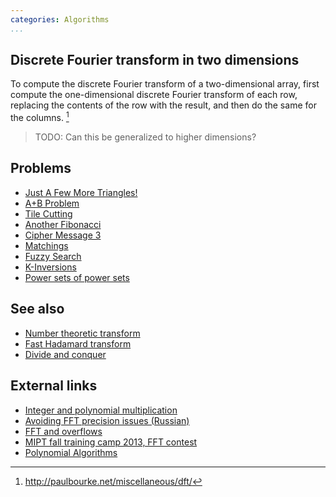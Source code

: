 ```yaml
---
categories: Algorithms
...
```


## Discrete Fourier transform in two dimensions
To compute the discrete Fourier transform of a two-dimensional array, first compute the one-dimensional discrete Fourier transform of each row, replacing the contents of the row with the result, and then do the same for the columns. [^1]

> TODO: Can this be generalized to higher dimensions?

## Problems
- [Just A Few More Triangles!](https://open.kattis.com/problems/moretriangles)
- [A+B Problem](https://open.kattis.com/problems/aplusb)
- [Tile Cutting](https://icpc.kattis.com/problems/tiles)
- [Another Fibonacci](https://www.codechef.com/JUNE15/problems/MOREFB)
- [Cipher Message 3](http://codeforces.com/gym/100285)
- [Matchings](https://open.kattis.com/problems/matchings)
- [Fuzzy Search](http://codeforces.com/contest/528/problem/D)
- [K-Inversions](https://open.kattis.com/problems/kinversions)
- [Power sets of power sets](https://projecteuler.net/problem=553)

## See also
- [Number theoretic transform]()
- [Fast Hadamard transform]()
- [Divide and conquer]()

## External links
- [Integer and polynomial multiplication](http://www.cs.princeton.edu/~wayne/kleinberg-tardos/pdf/05DivideAndConquerII.pdf)
- [Avoiding FFT precision issues (Russian)](http://codeforces.com/blog/entry/17130?locale=ru#comment-219836)
- [FFT and overflows](http://codeforces.com/blog/entry/47758)
- [MIPT fall training camp 2013, FFT contest](http://it-edu.mipt.ru/sites/default/files/131110b.pdf)
- [Polynomial Algorithms](http://docplayer.net/25594945-Lecture-4-polynomial-algorithms.html)


[^1]: <http://paulbourke.net/miscellaneous/dft/>